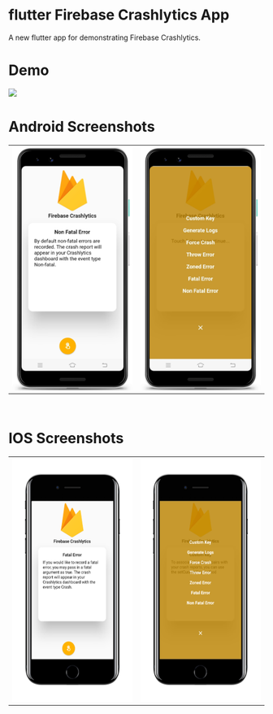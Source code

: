 # flutter Firebase Crashlytics App

A new flutter app for demonstrating Firebase Crashlytics.

# Demo
<img src="https://github.com/MarvelApps-Flutter/firebase_crashlytics/blob/dev/screenshots/gif/demo.gif" height="480px"></td>

# Android Screenshots

<table>
  <tr>
    <td><img src="https://github.com/MarvelApps-Flutter/firebase_crashlytics/blob/dev/screenshots/android/android1.png" height="480px"></td>
    <td><img src="https://github.com/MarvelApps-Flutter/firebase_crashlytics/blob/dev/screenshots/android/android2.png" height="480px"></td>
  </tr>
 </table>
</br>

# IOS Screenshots

<table>
  <tr>
    <td><img src="https://github.com/MarvelApps-Flutter/firebase_crashlytics/blob/dev/screenshots/ios/ios1.png" height="480px"></td>
    <td><img src="https://github.com/MarvelApps-Flutter/firebase_crashlytics/blob/dev/screenshots/ios/ios2.png" height="480px"></td>
  </tr>
 </table>
